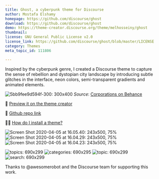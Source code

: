 ```yaml
---
title: Ghost, a cyberpunk theme for Discourse
author: Mostafa Elshamy
homepage: https://github.com/discourse/ghost
download: https://github.com/discourse/ghost
demo: https://theme-creator.discourse.org/theme/melhosseiny/ghost
thumbnail: 
license: GNU General Public License v2.0
license_link: https://github.com/discourse/ghost/blob/master/LICENSE
category: Themes
meta_topic_id: 111806

---
```

Inspired by the cyberpunk genre, I created a Discourse theme to capture the sense of rebellion and dystopian city landscape by introducing subtle glitches in the interface, neon colors, semi-transparent gradients and animated elements.

![5bb9fee9d594f-300: 300x400](/images/111806/pGkfS5bDwDoVCR9hGW8bSm8wE4J.png)
_Source_: [Corporations on Behance](https://www.behance.net/gallery/71097767/Corporations)

:microscope:  [Preview it on the theme creator](https://theme-creator.discourse.org/theme/melhosseiny/ghost)

:link: [Github repo link](https://github.com/discourse/ghost)

:man_shrugging: [How do I install a theme?](https://meta.discourse.org/t/how-do-i-install-a-theme-or-theme-component/63682)

![Screen Shot 2020-04-05 at 16.05.40: 243x500, 75%](/images/111806/pPSizOL7Yqos9CICDdR0DeE9Xx7.png) ![Screen Shot 2020-04-05 at 16.04.29: 243x500, 75%](/images/111806/6ARVWv6AvlPA2mYudTbRSV0iSeM.jpeg) ![Screen Shot 2020-04-05 at 16.04.23: 243x500, 75%](/images/111806/yYfUWkB8HVynLZfnU2308bvhIUk.png) 

![topics: 690x299](/images/111806/4vjft4HnJkglubKUbU7v1NH14Na.png) 
![categories: 690x295](/images/111806/tiQXdp8O7XZodtiJbOOWmmAeugQ.png)
![topic: 690x299](/images/111806/w836Bx5JjxyMjlQUgWZJx1ZqLJ3.png)
![search: 690x299](/images/111806/mGxmKy1KOZpQjcMDnikbSnARhIV.png) 

Thanks to @awesomerobot and the Discourse team for supporting this work.